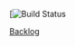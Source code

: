 [![Build Status](https://travis-ci.org/J-tiimi/miniprojekti.svg?branch=master)

[Backlog](https://trello.com/b/2Y6lkuOI/miniprojekti)
